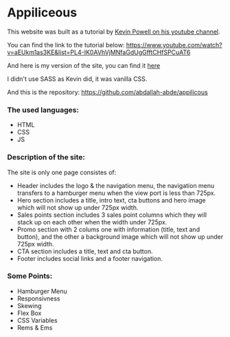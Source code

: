 # Appiliceous

This website was built as a tutorial by [Kevin Powell on his youtube channel](https://www.youtube.com/@KevinPowell).

You can find the link to the tutorial below:
https://www.youtube.com/watch?v=aEUkm1as3KE&list=PL4-IK0AVhVjMNfaGdUgGfftCHfSPCuAT6

And here is my version of the site, you can find it [here](https://abdallah-abde.github.io/appilicous/)

I didn't use SASS as Kevin did, it was vanilla CSS.

And this is the repository:
https://github.com/abdallah-abde/appilicous

### The used languages:

- HTML
- CSS
- JS

### Description of the site:

The site is only one page consistes of:

- Header includes the logo & the navigation menu, the navigation menu transfers to a hamburger menu when the view port is less than 725px.
- Hero section includes a title, intro text, cta buttons and hero image which will not show up under 725px width.
- Sales points section includes 3 sales point columns which they will stack up on each other when the width under 725px.
- Promo section with 2 colums one with information (title, text and button), and the other a background image which will not show up under 725px width.
- CTA section includes a title, text and cta button.
- Footer includes social links and a footer navigation.

### Some Points:

- Hamburger Menu
- Responsivness
- Skewing
- Flex Box
- CSS Variables
- Rems & Ems
